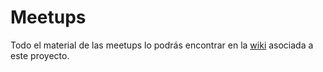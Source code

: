 # Meetups 

Todo el material de las meetups lo podrás encontrar en la [wiki][local_wiki] asociada a este proyecto. 

[local_wiki]: BACraftsmanship/bac_meetups/wiki/Inicio
